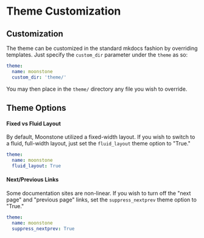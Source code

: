 # Theme Customization

## Customization

The theme can be customized in the standard mkdocs fashion by overriding templates. Just specify the `custom_dir` parameter under the `theme` as so:

```yml
theme:
  name: moonstone
  custom_dir: 'theme/'
```

You may then place in the `theme/` directory any file you wish to override.

## Theme Options

#### Fixed vs Fluid Layout

By default, Moonstone utilized a fixed-width layout. If you wish to switch to a fluid, full-width layout, just set the `fluid_layout` theme option to "True."

```yaml
theme:
  name: moonstone
  fluid_layout: True
```

#### Next/Previous Links

Some documentation sites are non-linear. If you wish to turn off the "next page" and "previous page" links, set the `suppress_nextprev` theme option to "True."

```yaml
theme:
  name: moonstone
  suppress_nextprev: True
```
